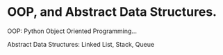 # OOP, and Abstract Data Structures. 

OOP: Python Object Oriented Programming...

Abstract Data Structures: Linked List, Stack, Queue
